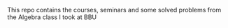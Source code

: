 This repo contains the courses, seminars and some solved problems from the Algebra class I took at BBU 
